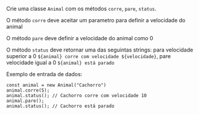 Crie uma classe `Animal` com os métodos `corre`, `pare`, `status`.

O método `corre` deve aceitar um parametro para definir a velocidade do animal

O método `pare` deve definir a velocidade do animal como 0

O método `status` deve retornar uma das seguintas strings: para velocidade superior a 0 `${animal} corre com velocidade ${velocidade}`, pare velocidade igual a 0 `${animal} está parado`

Exemplo de entrada de dados:
```
const animal = new Animal("Cachorro")
animal.corre(5);
animal.status(); // Cachorro corre com velocidade 10
animal.pare();
animal.status(); // Cachorro está parado
```
